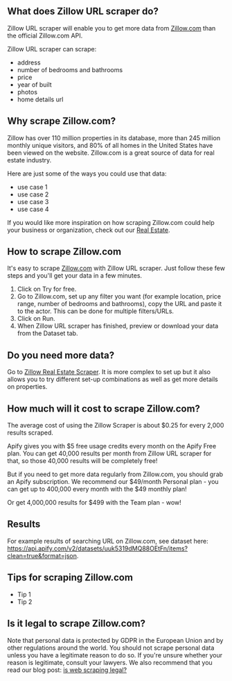 ## What does Zillow URL scraper do?
Zillow URL scraper will enable you to get more data from [Zillow.com](https://zillow.com) than the official Zillow.com API.

Zillow URL scraper can scrape:
- address
- number of bedrooms and bathrooms
- price
- year of built
- photos
- home details url

## Why scrape Zillow.com?
Zillow has over 110 million properties in its database, more than 245 million monthly unique visitors, and 80% of all homes in the United States have been viewed on the website. Zillow.com is a great source of data for real estate industry.

Here are just some of the ways you could use that data:
- use case 1
- use case 2
- use case 3
- use case 4

If you would like more inspiration on how scraping Zillow.com could help your business or organization, check out our [Real Estate](https://apify.com/industries).

## How to scrape Zillow.com
It's easy to scrape [Zillow.com](https://zillow.com) with Zillow URL scraper. Just follow these few steps and you'll get your data in a few minutes.

1. Click on Try for free.
2. Go to Zillow.com, set up any filter you want (for example location, price range, number of bedrooms and bathrooms), copy the URL and paste it to the actor. This can be done for multiple filters/URLs. 
3. Click on Run.
4. When Zillow URL scraper has finished, preview or download your data from the Dataset tab.

## Do you need more data?
Go to [Zillow Real Estate Scraper](https://apify.com/petr_cermak/zillow-api-scraper). It is more complex to set up but it also allows you to try different set-up combinations as well as get more details on properties.

## How much will it cost to scrape Zillow.com?
The average cost of using the Zillow Scraper is about $0.25 for every 2,000 results scraped.

Apify gives you with $5 free usage credits every month on the Apify Free plan. You can get 40,000 results per month from Zillow URL scraper for that, so those 40,000 results will be completely free!

But if you need to get more data regularly from Zillow.com, you should grab an Apify subscription. We recommend our $49/month Personal plan - you can get up to 400,000 every month with the $49 monthly plan! 

Or get 4,000,000 results for $499 with the Team plan - wow!

## Results
For example results of searching URL on Zillow.com, see dataset here: https://api.apify.com/v2/datasets/uuk5319dMQ88OEtFn/items?clean=true&format=json.

## Tips for scraping Zillow.com
- Tip 1
- Tip 2

## Is it legal to scrape Zillow.com?
Note that personal data is protected by GDPR in the European Union and by other regulations around the world. You should not scrape personal data unless you have a legitimate reason to do so. If you're unsure whether your reason is legitimate, consult your lawyers. We also recommend that you read our blog post: [is web scraping legal?](https://blog.apify.com/is-web-scraping-legal/)

